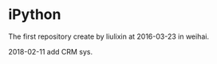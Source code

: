 # iPython
The first repository create by liulixin at 2016-03-23 in weihai.


2018-02-11 add CRM sys.
